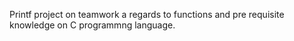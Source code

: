 Printf project on teamwork a regards to functions and pre requisite knowledge on C programmng language.

